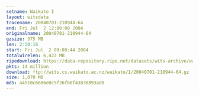 ```yaml
---
setname: Waikato I
layout: witsdata
tracename: 20040701-210944-64
end: Fri Jul  2 12:00:00 2004
originalname: 20040701-210944-64
gzsize: 375 MB
len: 2:50:16
start: Fri Jul  2 09:09:44 2004
totalwirelen: 6,423 MB
ripedownload: https://data-repository.ripe.net/datasets/wits-archive/waikato/1/20040701-210944-64.gz
pkts: 14 million
download: ftp://wits.cs.waikato.ac.nz/waikato/1/20040701-210944-64.gz
size: 1,070 MB
md5: a4510c6686e0c5f26fb0f43830893ad0
---
```

